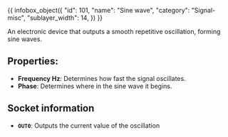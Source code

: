 {{ infobox_object({
	"id": 101,
	"name": "Sine wave",
	"category": "Signal-misc",
	"sublayer_width": 14,
}) }}

An electronic device that outputs a smooth repetitive oscillation, forming sine waves.

## Properties:
- **Frequency Hz**: Determines how fast the signal oscillates.
- **Phase**: Determines where in the sine wave it begins.

## Socket information
- **`OUT0`**: Outputs the current value of the oscillation
